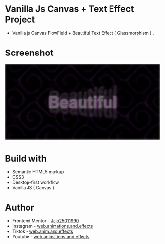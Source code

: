 # Vanilla Js Canvas + Text Effect Project

-   Vanilla js Canvas FlowField + Beautiful Text Effect ( Glassmorphism ) .

# Screenshot

![](./Screenshot%20GlassmorphismFlowField%20Text.png)

# Build with

-   Semantic HTML5 markup
-   CSS3
-   Desktop-first workflow
-   Vanilla JS ( Canvas )

# Author

-   Frontend Mentor - [Jojo25011990](https://www.frontendmentor.io/profile/Jojo25011990)
-   Instagram - [web.animations.and.effects](https://www.instagram.com/web.animations.and.effects)
-   Tiktok - [web.anim.and.effects](https://www.tiktok.com/@web.anim.and.effects)
-   Youtube - [web.animations.and.effects](https://www.youtube.com/@web.animations.and.effects)

